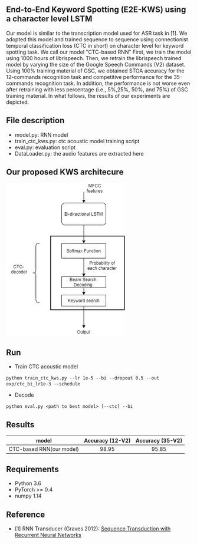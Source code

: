 ## End-to-End Keyword Spotting (E2E-KWS) using a character level  LSTM 

Our model is similar to the transcription model used for ASR task in [1]. We adopted this model and trained sequence to sequence using connectionist temporal classification loss (CTC in short) on character level for keyword spotting task. We call our model  "CTC-based RNN"  First, we train the model using 1000 hours of librispeech.  Then, we retrain the librispeech trained model by varying the size of the Google Speech Commands (V2) dataset. Using 100% training material of GSC, we obtained STOA accuracy for the 12-commands recognition task and competitive performance for the 35-commands recognition task. In addition, the performance is not worse even after retraining with less percentage (i.e., 5%,25%, 50%, and 75%) of GSC training material. In what follows, the results of our experiments are depicted.  



## File description
* model.py: RNN model
* train_ctc_kws.py: ctc acoustic model training script
* eval.py: evaluation script
* DataLoader.py: the audio features are extracted here


## Our proposed KWS architecure  
<img src="conf/KWS.jpg"/>


## Run


* Train CTC acoustic model
```
python train_ctc_kws.py --lr 1e-5 --bi --dropout 0.5 --out exp/ctc_bi_lr1e-3 --schedule
```


* Decode 
```
python eval.py <path to best model> [--ctc] --bi
```

## Results

|model|Accuracy (12-V2) |Accuracy (35-V2)|
|:-----------------:|:-------:|:-------:|
|CTC-based RNN(our model)  |98.95 | 95.85|



## Requirements
* Python 3.6
* PyTorch >= 0.4
* numpy 1.14

## Reference
* [1] RNN Transducer (Graves 2012): [Sequence Transduction with Recurrent Neural Networks](https://arxiv.org/abs/1211.3711)
